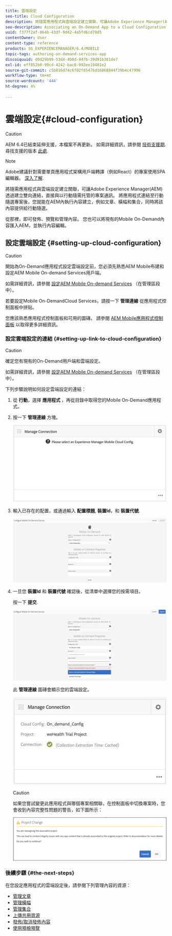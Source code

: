 ```yaml
---
title: 雲端設定
seo-title: Cloud Configuration
description: 將隨需應用程式與雲端設定建立關聯，可讓Adobe Experience Manager(AEM)透過建立雙向連結，直接與以行動隨需托管的專案通訊。 請詳閱本頁以了解更多。
seo-description: Associating an On-Demand App to a Cloud Configuration allows Adobe Experience Manager (AEM) to communicate directly with a Mobile On-Demand hosted project by establishing a two way link. Follow this page to learn more.
uuid: f377f2af-864b-43df-9d42-4a5fd6cd70d5
contentOwner: User
content-type: reference
products: SG_EXPERIENCEMANAGER/6.4/MOBILE
topic-tags: authoring-on-demand-services-app
discoiquuid: d0d29b99-53d4-4b0d-947b-39d91b381de7
exl-id: eff852b0-99cd-4242-bac8-992ee10401e2
source-git-commit: c5b816d74c6f02f85476d16868844f39b4c47996
workflow-type: tm+mt
source-wordcount: '444'
ht-degree: 4%

---
```


# 雲端設定{#cloud-configuration}

>[!CAUTION]
>
>AEM 6.4已結束延伸支援，本檔案不再更新。 如需詳細資訊，請參閱 [技術支援期](https://helpx.adobe.com//tw/support/programs/eol-matrix.html). 尋找支援的版本 [此處](https://experienceleague.adobe.com/docs/).

>[!NOTE]
>
>Adobe建議針對需要單頁應用程式架構用戶端轉譯（例如React）的專案使用SPA編輯器。 [深入了解](/help/sites-developing/spa-overview.md).

將隨需應用程式與雲端設定建立關聯，可讓Adobe Experience Manager(AEM)透過建立雙向連結，直接與以行動隨需托管的專案通訊。 將應用程式連結至行動隨選專案後，您就能在AEM內執行內容建立，例如文章、橫幅和集合，同時將該內容提供給行動隨選。

從那裡，即可發佈、預覽和管理內容。 您也可以將現有的Mobile On-Demand內容匯入AEM，並執行內容編輯。

## 設定雲端設定 {#setting-up-cloud-configuration}

>[!CAUTION]
>
>開始為On-Demand應用程式設定雲端設定前，您必須先熟悉AEM Mobile布建和設定AEM Mobile On-demand Services用戶端。
>
>如需詳細資訊，請參閱 [設定AEM Mobile On-demand Services](/help/mobile/aem-mobile-setup.md) （在管理區段中）。

若要設定Mobile On-DemandCloud Services，請按一下 **管理連線** 從應用程式控制面板中拼貼。

您應該熟悉應用程式控制面板和可用的圖磚。 請參閱 [AEM Mobile應用程式控制面板](/help/mobile/mobile-apps-ondemand-application-dashboard.md) 以取得更多詳細資訊。

### 設定雲端設定的連結 {#setting-up-link-to-cloud-configuration}

>[!CAUTION]
>
>確定您有現有的On-Demand用戶端和雲端設定。
>
>如需詳細資訊，請參閱 [設定AEM Mobile On-demand Services](/help/mobile/aem-mobile-setup.md) （在管理區段中）。

下列步驟說明如何設定雲端設定的連結：

1. 從 **行動**，選擇 **應用程式** ，再從目錄中取得您的Mobile On-Demand應用程式。
1. 按一下 **管理連線** 方塊。

   ![chlimage_1-65](assets/chlimage_1-65.png)

1. 輸入已存在的配置，或通過輸入 **配置標題**, **裝置Id**，和 **裝置代號**.

   ![chlimage_1-66](assets/chlimage_1-66.png)

1. 一旦您 **裝置Id** 和 **裝置代號** 確認後，從清單中選擇您的按需項目。

   按一下 **提交**.

   ![chlimage_1-67](assets/chlimage_1-67.png)

   此 **管理連線** 圖磚會顯示您的雲端設定。

   ![chlimage_1-68](assets/chlimage_1-68.png)

   >[!CAUTION]
   >
   >如果您嘗試變更此應用程式與哪個專案相關聯，在控制面板中切換專案時，您會收到內容完整性問題的警告，如下圖所示：

   ![chlimage_1-69](assets/chlimage_1-69.png)

### 後續步驟 {#the-next-steps}

在您設定應用程式的雲端設定後，請參閱下列管理內容的資源：

* [管理文章](/help/mobile/mobile-on-demand-managing-articles.md)
* [管理橫幅](/help/mobile/mobile-on-demand-managing-banners.md)
* [管理集合](/help/mobile/mobile-on-demand-managing-collections.md)
* [上傳共用資源](/help/mobile/mobile-on-demand-shared-resources.md)
* [發佈/取消發佈內容](/help/mobile/mobile-on-demand-publishing-unpublishing.md)
* [使用預檢預覽](/help/mobile/aem-mobile-manage-ondemand-services.md)

